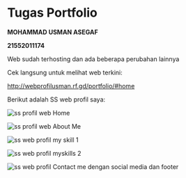 <h1>Tugas Portfolio</h1>

**MOHAMMAD USMAN ASEGAF**

**21552011174**

Web sudah terhosting dan ada beberapa perubahan lainnya

Cek langsung untuk melihat web terkini:

http://webprofilusman.rf.gd/portfolio/#home

Berikut adalah SS web profil saya:

![ss profil web Home](https://github.com/user-attachments/assets/e76cc53b-0846-4595-88f5-934a729a3f76)

![ss profil web About Me](https://github.com/user-attachments/assets/52bb94e4-7ce4-4e19-96ff-0c89797833ce)

![ss web profil my skill 1](https://github.com/user-attachments/assets/ce5603b1-58a2-4a58-be61-1bd97928ad3d)

![ss web profil myskills 2](https://github.com/user-attachments/assets/877ca845-85b5-4bf5-a8db-a224795fabb6)

![ss web profil Contact me dengan social media dan footer](https://github.com/user-attachments/assets/f40f94b2-4826-4820-90eb-37d5cdaf2557)
















